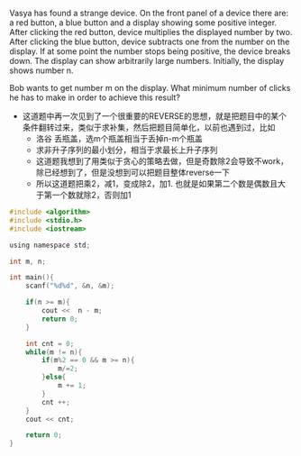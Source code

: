 Vasya has found a strange device. On the front panel of a device there are: a red button, a blue button and a display showing some positive integer. After clicking the red button, device multiplies the displayed number by two. After clicking the blue button, device subtracts one from the number on the display. If at some point the number stops being positive, the device breaks down. The display can show arbitrarily large numbers. Initially, the display shows number n.

Bob wants to get number m on the display. What minimum number of clicks he has to make in order to achieve this result?

* 这道题中再一次见到了一个很重要的REVERSE的思想，就是把题目中的某个条件翻转过来，类似于求补集，然后把题目简单化，以前也遇到过，比如
  * 洛谷 丢瓶盖，选m个瓶盖相当于丢掉n-m个瓶盖
  * 求非升子序列的最小划分，相当于求最长上升子序列
  * 这道题我想到了用类似于贪心的策略去做，但是奇数除2会导致不work，除已经想到了，但是没想到可以把题目整体reverse一下
  * 所以这道题把乘2，减1，变成除2，加1\. 也就是如果第二个数是偶数且大于第一个数就除2，否则加1

```c
#include <algorithm>
#include <stdio.h>
#include <iostream>

using namespace std;

int m, n;

int main(){
	scanf("%d%d", &n, &m);

	if(n >= m){
		cout <<  n - m;
		return 0;
	}

	int cnt = 0;
	while(m != n){
		if(m%2 == 0 && m >= n){
			m/=2;
		}else{
			m += 1;
		}
		cnt ++;
	}
	cout << cnt;

	return 0;
}
```
